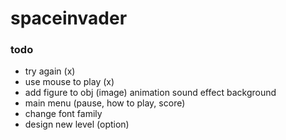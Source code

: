 # spaceinvader

### todo
- try again (x)
- use mouse to play (x)
- add figure to obj (image)
	animation
	sound effect
	background
- main menu (pause, how to play, score)
- change font family
- design new level (option) 
	
